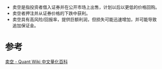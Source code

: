 


- 卖空是指投资者借入证券并在公开市场上出售，计划以后以更低的价格回购。
- 卖空者押注并从证券价格的下跌中获利。
- 卖空具有高风险/回报率，提供巨额利润，但损失可能迅速增加，并可能导致追加保证金。

# 参考
[卖空 - Quant Wiki 中文量化百科](https://quant-wiki.com/basic/finance/%E5%8D%96%E7%A9%BA_Short%20Selling/)
